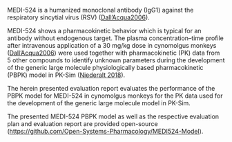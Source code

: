MEDI-524 is a humanized monoclonal antibody (IgG1) against the respiratory sincytial virus (RSV) ([Dall’Acqua2006](#5-references)).

MEDI-524 shows a pharmacokinetic behavior which is typical for an antibody without endogenous target. The plasma concentration–time profile after intravenous application of a 30 mg/kg dose in cynomolgus monkeys ([Dall’Acqua2006](#5-references)) were used together with pharmacokinetic (PK) data from 5 other compounds to identify unknown parameters during the development of the generic large molecule physiologically based pharmacokinetic (PBPK) model in PK-Sim ([Niederalt 2018](#5-references)). 

The herein presented evaluation report evaluates the performance of the PBPK model for MEDI-524 in cynomolgus monkeys for the PK data used for the development of the generic large molecule model in PK-Sim.

The presented MEDI-524 PBPK model as well as the respective evaluation plan and evaluation report are provided open-source (https://github.com/Open-Systems-Pharmacology/MEDI524-Model).


